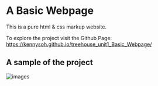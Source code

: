 # A Basic Webpage
This is a pure html & css markup website. 
  
To explore the project visit the Github Page: https://kennysoh.github.io/treehouse_unit1_Basic_Webpage/
  
  
## A sample of the project
![images]()
